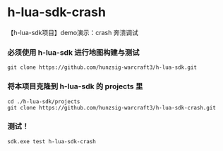 # h-lua-sdk-crash
【h-lua-sdk项目】demo演示：crash 奔溃调试

### 必须使用 h-lua-sdk 进行地图构建与测试
```
git clone https://github.com/hunzsig-warcraft3/h-lua-sdk.git
```

### 将本项目克隆到 h-lua-sdk 的 projects 里
```
cd ./h-lua-sdk/projects
git clone https://github.com/hunzsig-warcraft3/h-lua-sdk-crash.git
```

### 测试！
```
sdk.exe test h-lua-sdk-crash
```
